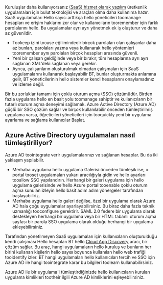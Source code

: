 Kuruluşlar daha kullanıyorsanız [(SaaS) hizmet olarak yazılım](https://azure.microsoft.com/overview/what-is-saas/) üretkenlik uygulamaları için bulut teknolojisi ve araçları olma daha kullanıma hazır. SaaS uygulamaları Hello sayısı arttıkça hello yöneticileri toomanage hesapları ve erişim haklarını zor olur ve kullanıcıların tooremember için farklı parolalarını hello. Bu uygulamalar ayrı ayrı yönetmek ek iş oluşturur ve daha az güvenlidir.

* Tookeep izini toouse eğilimindedir birçok parolaları olan çalışanlar daha az bunları, parolaları yazma veya kullanarak hello yöntemleri tooremember aynı parolaları birçok hesapları arasında güvenli.
* Yeni bir çalışan geldiğinde veya bir bırakır, tüm hesaplarına ayrı ayrı sağlanan XML'deki sağlanan veya gerekir.
* Ayrıca, çalışanların oluşturulmak olmadan çalışmaları için SaaS uygulamalarını kullanarak başlayabilir BT, bunlar oluşturmakta anlamına gelir, BT yöneticilerinin hello sistemler kendi hesaplarını onaylamadınız ve izleme değil.  

Bir bu zorluklar tamamı için çoklu oturum açma (SSO) çözümüdür. Birden fazla uygulama hello en basit yolu toomanage sahiptir ve kullanıcıların bir tutarlı oturum açma deneyimi sağlamak. Azure Active Directory (Azure AD) güçlü bir SSO çözüm sağlar ve birçok kullanılabilir önceden tümleştirilmiş uygulama varsa, öğreticileri yöneticileri için tooquickly yeni bir uygulama ayarlama ve sağlama kullanıcılar Başlat.

## <a name="how-does-azure-active-directory-integrate-apps"></a>Azure Active Directory uygulamaları nasıl tümleştiriliyor?
Azure AD toointegrate verir uygulamalarınızı ve sağlanan hesaplar. Bu da iki yaklaşım yapılabilir.

* Merhaba uygulama hello uygulama Galerisi önceden tümleşik ise, o portal tooset uygulamaları yukarı aracılığıyla gidin ve hello ayarları tooallow SSO yapılandırın. Herhangi bir galeri uygulama için hello uygulama galerisinde ve'hello Azure portal tooenable çoklu oturum açma sunulan izleyin hello basit adım adım yönergeler tarafından başlayabiliriz.
* Merhaba uygulama hello galeri değilse, özel bir uygulama olarak Azure AD hala çoğu uygulamalar ayarlayabilirsiniz. Bu biraz daha fazla teknik uzmanlığı tooconfigure gerektirir. SAML 2.0 federe bir uygulama olarak destekleyen herhangi bir uygulama veya bir HTML tabanlı oturum açma sayfası bir parola SSO uygulama olarak olduğu herhangi bir uygulama ekleyebilirsiniz.

Tarafından yönetilmeyen SaaS uygulamaları için kullanıcıların oluşturulduğu kendi çalışması Hello hesapları BT hello [Cloud App Discovery](../articles/active-directory/active-directory-cloudappdiscovery-whatis.md) aracı, bir çözüm sağlar. Bu araç, hangi uygulamaların hello kuruluş ve bunların her birini kullanan kişilerin hello sayısı boyunca kullanılan hello web trafiği tooidentify izler. BT hangi uygulamaları hello kullanıcıları tercih ve SSO için Azure AD ile hangi toointegrate karar bu bilgileri toolearn kullanabilirsiniz.  

Azure AD ile bir uygulama'i tümleştirdiğinizde hello kullanıcıların kurulan uygulama kimlikleri tootheir ilgili Azure AD kimliklerini eşleyebilirsiniz.  

